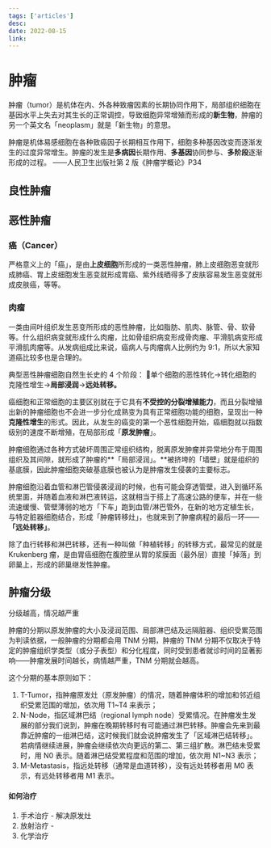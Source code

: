 ```yaml
---
tags: ['articles']
desc: 
date: 2022-08-15
link: 
---
```


# 肿瘤
肿瘤（tumor）是机体在内、外各种致瘤因素的长期协同作用下，局部组织细胞在基因水平上失去对其生长的正常调控，导致细胞异常增殖而形成的**新生物**，肿瘤的另一个英文名「neoplasm」就是「新生物」的意思。


肿瘤是机体易感细胞在各种致癌因子长期相互作用下，细胞多种基因改变而逐渐发生的过度异常增生。肿瘤的发生是**多病因**长期作用、**多基因**协同参与、**多阶段**逐渐形成的过程。
——人民卫生出版社第 2 版《肿瘤学概论》P34

## 良性肿瘤
## 恶性肿瘤
### 癌（Cancer）
严格意义上的「癌」，是由**上皮细胞**所形成的一类恶性肿瘤，肺上皮细胞恶变就形成肺癌、胃上皮细胞发生恶变就形成胃癌、紫外线晒得多了皮肤容易发生恶变就形成皮肤癌，等等。

### 肉瘤
一类由间叶组织发生恶变所形成的恶性肿瘤，比如脂肪、肌肉、脉管、骨、软骨等。什么组织病变就形成什么肉瘤，比如骨组织病变形成骨肉瘤、平滑肌病变形成平滑肌肉瘤等。从发病组成比来说，癌病人与肉瘤病人比例约为 9:1，所以大家知道癌比较多也是合理的。


典型恶性肿瘤细胞自然生长史的 4 个阶段：
🔴单个细胞的恶性转化→转化细胞的克隆性增生→**局部浸润**→**远处转移。**

癌细胞和正常细胞的主要区别就在于它具有**不受控的分裂增殖能力**，而且分裂增殖出新的肿瘤细胞也不会进一步分化成熟变为具有正常细胞功能的细胞，呈现出一种**克隆性增生**的形式。因此，从发生的癌变的第一个恶性细胞开始，癌细胞就以指数级别的速度不断增殖，在局部形成「**原发肿瘤**」。


肿瘤细胞通过各种方式破坏周围正常组织结构，脱离原发肿瘤并异常地分布于周围组织及其间隙，就形成了肿瘤的**「局部浸润」。**被挤垮的「墙壁」就是组织的基底膜，因此肿瘤细胞突破基底膜也被认为是肿瘤发生侵袭的主要标志。

肿瘤细胞沿着血管和淋巴管侵袭浸润的时候，也有可能会穿透管壁，进入到循环系统里面，并随着血液和淋巴液转运，这就相当于搭上了高速公路的便车，并在一些流速缓慢、管壁薄弱的地方「下车」跑到血管/淋巴管外，在新的地方定植生长，与特定脏器细胞结合，形成「肿瘤转移灶」，也就来到了肿瘤病程的最后一环——**「远处转移」**。

除了血行转移和淋巴转移，还有一种叫做「种植转移」的转移方式，最常见的就是 Krukenberg 瘤，是由胃癌细胞在腹腔里从胃的浆膜面（最外层）直接「掉落」到卵巢上，形成的卵巢继发性肿瘤。


## 肿瘤分级

分级越高，情况越严重

肿瘤的分期以原发肿瘤的大小及浸润范围、局部淋巴结及远隔脏器、组织受累范围为判读依据，一般肿瘤的分期都会用 TNM 分期，肿瘤的 TNM 分期不仅取决于特定的肿瘤组织学类型（或分子表型）和分化程度，同时受到患者就诊时间的显著影响——肿瘤发展时间越长，病情越严重，TNM 分期就会越高。


这个分期的基本原则如下：
1.  T-Tumor，指肿瘤原发灶（原发肿瘤）的情况，随着肿瘤体积的增加和邻近组织受累范围的增加，依次用 T1~T4 来表示；
2.  N-Node，指区域淋巴结（regional lymph node）受累情况。在肿瘤发生发展的部分我们说到，肿瘤在晚期转移时有可能通过淋巴转移。肿瘤会先来到最靠近肿瘤的一组淋巴结，这时候我们就会说肿瘤发生了「区域淋巴结转移」。若病情继续进展，肿瘤会继续依次向更远的第二、第三组扩散。淋巴结未受累时，用 N0 表示。随着淋巴结受累程度和范围的增加，依次用 N1~N3 表示；
3.  M-Metastasis，指远处转移（通常是血道转移），没有远处转移者用 M0 表示，有远处转移者用 M1 表示。

#### 如何治疗
1. 手术治疗 - 解决原发灶
2. 放射治疗 - 
3. 化学治疗